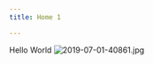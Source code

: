 ```yaml
---
title: Home 1

---
```

Hello World
![2019-07-01-40861.jpg](https://suddenheroes.github.io/starcier_home_2//assets/2019-07-01-40861.jpg)
